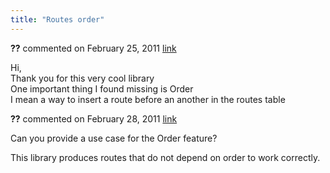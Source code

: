 ```yaml
---
title: "Routes order"
---
```

<div id="post572361" class="discussion-comment op">
   <div class="discussion-header"><b>??</b> commented on 
      <time datetime="2011-02-25T14:19:31.007-08:00" title="2011-02-25T14:19:31.007-08:00">February 25, 2011</time> <a href="#572361" class="post-link">link</a></div>
   <div class="discussion-message">
<p>Hi,<br>
Thank you for this very cool library<br>
One important thing I found missing is Order<br>
I mean a way to insert a route before an another in the routes table</p>
</div>
</div>
<div id="post573281" class="discussion-comment">
   <div class="discussion-header"><b>??</b> commented on 
      <time datetime="2011-02-28T07:15:22.42-08:00" title="2011-02-28T07:15:22.42-08:00">February 28, 2011</time> <a href="#573281" class="post-link">link</a></div>
   <div class="discussion-message"><p>Can you provide a use case for the Order feature?</p>
<p>This library produces routes that do not depend on order to work correctly.</p></div>
</div>